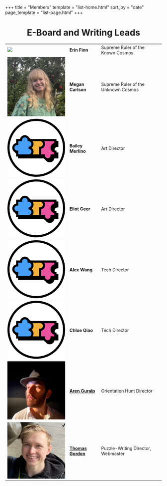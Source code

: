 +++
title = "Members"
template = "list-home.html"
sort_by = "date"
page_template = "list-page.html"
+++

<h1 style="text-align: center;">E-Board and Writing Leads</h1>

<table>
    <tr>
        <td><img src="erinf.png" width=300vw class="eboard-img"></td>
        <td><b>Erin Finn</b></td>
        <td>Supreme Ruler of the Known Cosmos</td>
    </tr>
    <tr>
        <td><img src="meganc.png" width=300vw class="eboard-img"></td>
        <td><b>Megan Carlson</b></td>
        <td>Supreme Ruler of the Unknown Cosmos</td>
    </tr>
    <tr>
        <td><img src="logo.png" width=300vw class="eboard-img"></td>
        <td><b>Bailey Merlino</b></td>
        <td>Art Director</td>
    </tr>
    <tr>
        <td><img src="logo.png" width=300vw class="eboard-img"></td>
        <td><b>Eliot Geer</b></td>
        <td>Art Director</td>
    </tr>
    <tr>
        <td><img src="logo.png" width=300vw class="eboard-img"></td>
        <td><b>Alex Wang</b></td>
        <td>Tech Director</td>
    </tr>
    <tr>
        <td><img src="logo.png" width=300vw class="eboard-img"></td>
        <td><b>Chloe Qiao</b></td>
        <td>Tech Director</td>
    </tr>
    <tr>
        <td><img src="areng.png" width=300vw class="eboard-img"></td>
        <td><b><a href="https://arenguralp.com/">Aren Guralp</a></b></td>
        <td>Orientation Hunt Director</td>
    </tr>
    <tr>
        <td><img src="thomasg.png" width=300vw class="eboard-img"></td>
        <td><b><a href="https://metaterminal.fyi/">Thomas Gordon</a></b></td>
        <td>Puzzle-Writing Director, Webmaster</td>
    </tr>
</table>

